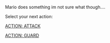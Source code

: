 Mario does something im not sure what though....

Select your next action:

[ACTION: ATTACK](baseattack.md)

[ACTION: GUARD](baseguard.md)
